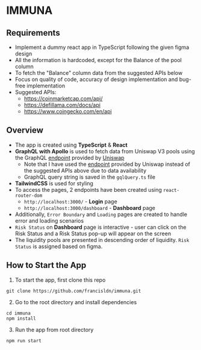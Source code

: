 # IMMUNA

## Requirements
* Implement a dummy react app in TypeScript following the given figma design
* All the information is hardcoded, except for the Balance of the pool column
* To fetch the "Balance" column data from the suggested APIs below
* Focus on quality of code, accuracy of design implementation and bug-free implementation
* Suggested APIs:
  * https://coinmarketcap.com/api/
  * https://defillama.com/docs/api
  * https://www.coingecko.com/en/api

## Overview
* The app is created using **TypeScript** & **React**
* **GraphQL with Apollo** is used to fetch data from Uniswap V3 pools using the GraphQL [endpoint](https://api.thegraph.com/subgraphs/name/uniswap/uniswap-v3) provided by [Uniswap](https://docs.uniswap.org/api/subgraph/overview)
  * Note that I have used the [endpoint](https://api.thegraph.com/subgraphs/name/uniswap/uniswap-v3) provided by Uniswap instead of the suggested APIs above due to data availability
  * GraphQL query string is saved in the `gqlQuery.ts` file
* **TailwindCSS** is used for styling
* To access the pages, 2 endpoints have been created using ``react-router-dom``
  * ``http://localhost:3000/`` - **Login** page
  * ``http://localhost:3000/dashboard`` - **Dashboard** page
* Additionally, ``Error Boundary`` and ``Loading`` pages are created to handle error and loading scenarios
* ``Risk Status`` on **Dashboard** page is interactive - user can click on the Risk Status and a Risk Status pop-up will appear on the screen
* The liquidity pools are presented in descending order of liquidity. ``Risk Status`` is assigned based on figma.

## How to Start the App
1. To start the app, first clone this repo
```
git clone https://github.com/francisldn/immuna.git
```
2. Go to the root directory and install dependencies
```
cd immuna
npm install
```
3. Run the app from root directory
```
npm run start
```
